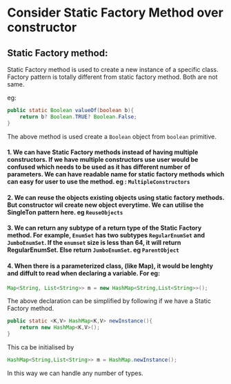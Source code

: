 # Consider Static Factory Method over constructor
## Static Factory method:
Static Factory method is used to create a new instance of a specific class. Factory pattern is totally different from static factory method. Both are not same.

eg:
```java
public static Boolean valueOf(boolean b){
    return b? Boolean.TRUE? Boolean.False;
}
```

The above method is used create a `Boolean` object from `boolean` primitive.

#### 1. We can have Static Factory methods instead of having multiple constructors. If we have multiple constructors use user would be confused which needs to be used as it has different number of parameters. We can have readable name for static factory methods which can easy for user to use the method. eg : `MultipleConstructors` 

#### 2. We can reuse the objects existing objects using static factory methods. But constructor wil create new object everytime. We can utilise the SingleTon pattern here. eg `ReuseObjects`

#### 3. We can return any subtype of a return type of the Static Factory method. For example, `EnumSet` has two subtypes `RegularEnumSet` and `JumboEnumSet`. If the `enumset` size is less than 64, it will return RegularEnumSet. Else return `JumboEnumSet`. eg `ParentObject`

#### 4. When there is a parameterized class, (like Map), it would be lenghty and diffult to read when declaring a variable. For eg:
```java
Map<String, List<String>> m = new HashMap<String,List<String>>();
```
The above declaration can be simplified by following if we have a Static Factory method.
```java
public static <K,V> HashMap<K,V> newInstance(){
    return new HashMap<K,V>();    
}
```
This ca be initialised by
```java
HashMap<String,List<String>> m = HashMap.newInstance();
```

In this way we can handle any number of types.
